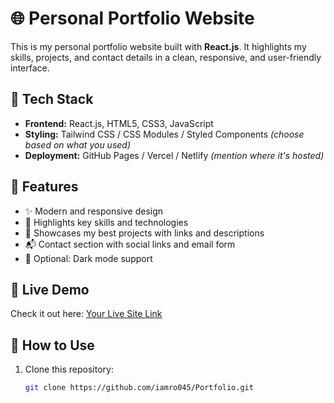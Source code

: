 # 🌐 Personal Portfolio Website

This is my personal portfolio website built with **React.js**. It highlights my skills, projects, and contact details in a clean, responsive, and user-friendly interface.

## 🔧 Tech Stack

- **Frontend:** React.js, HTML5, CSS3, JavaScript
- **Styling:** Tailwind CSS / CSS Modules / Styled Components *(choose based on what you used)*
- **Deployment:** GitHub Pages / Vercel / Netlify *(mention where it's hosted)*

## 🚀 Features

- ✨ Modern and responsive design
- 🧠 Highlights key skills and technologies
- 📁 Showcases my best projects with links and descriptions
- 📬 Contact section with social links and email form
- 🌙 Optional: Dark mode support

## 📸 Live Demo

Check it out here: [Your Live Site Link](https://iamro045.github.io/Portfolio/)

## 📂 How to Use

1. Clone this repository:
   ```bash
   git clone https://github.com/iamro045/Portfolio.git

